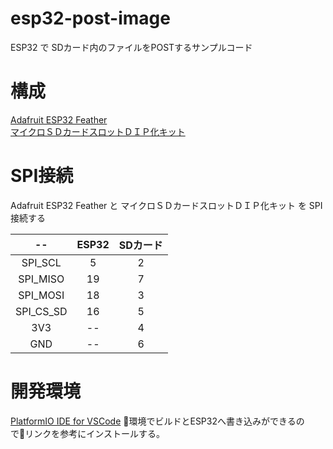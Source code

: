# esp32-post-image
ESP32 で SDカード内のファイルをPOSTするサンプルコード

# 構成
[Adafruit ESP32 Feather](https://www.adafruit.com/product/3405)  
[マイクロＳＤカードスロットＤＩＰ化キット](http://akizukidenshi.com/catalog/g/gK-05488/)  

# SPI接続
Adafruit ESP32 Feather と マイクロＳＤカードスロットＤＩＰ化キット を SPI接続する  

|--|ESP32|SDカード|  
|:--:|:--:|:-:|  
|SPI_SCL|5|2|  
|SPI_MISO|19|7|  
|SPI_MOSI|18|3|  
|SPI_CS_SD|16|5|
|3V3|--|4|
|GND|--|6|

# 開発環境
[PlatformIO IDE for VSCode](https://docs.platformio.org/en/latest/ide/vscode.html#installation) 環境でビルドとESP32へ書き込みができるのでリンクを参考にインストールする。


